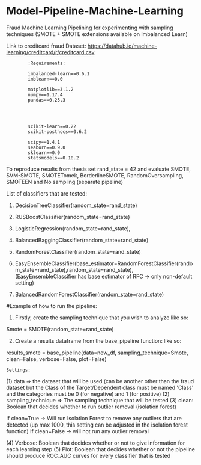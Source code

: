 # Model-Pipeline-Machine-Learning
Fraud Machine Learning Pipelining for experimenting with sampling techniques
(SMOTE + SMOTE extensions available on Imbalanced Learn)

Link to creditcard fraud Dataset:
https://datahub.io/machine-learning/creditcard/r/creditcard.csv

            :Requirements:
            
            imbalanced-learn==0.6.1
            imblearn==0.0
           
            matplotlib==3.1.2
            numpy==1.17.4
            pandas==0.25.3
            

     
          
            scikit-learn==0.22
            scikit-posthocs==0.6.2
            
            scipy==1.4.1
            seaborn==0.9.0
            sklearn==0.0
            statsmodels==0.10.2

To reproduce results from thesis set rand_state = 42
and evaluate SMOTE, SVM-SMOTE, SMOTETomek, BorderlineSMOTE, RandomOversampling, SMOTEEN and No sampling (separate pipeline)

List of classifiers that are tested:

1) DecisionTreeClassifier(random_state=rand_state)

2) RUSBoostClassifier(random_state=rand_state)
3) LogisticRegression(random_state=rand_state),
4) BalancedBaggingClassifier(random_state=rand_state)
5) RandomForestClassifier(random_state=rand_state)
6) EasyEnsembleClassifier(base_estimator=RandomForestClassifier(random_state=rand_state),random_state=rand_state),
(EasyEnsembleClassifier has base estimator of RFC -> only non-default setting)

7) BalancedRandomForestClassifier(random_state=rand_state)


#Example of how to run the pipeline:


1. Firstly, create the sampling technique that you wish to analyze 
like so:

Smote = SMOTE(random_state=rand_state)

2. Create a results dataframe from the base_pipeline function:
like so:

results_smote = base_pipeline(data=new_df, sampling_technique=Smote, clean=False, verbose=False, plot=False)

    Settings:
   (1) data => the dataset that will be used (can be another other than the fraud dataset but the Class of the Target/Dependent class must be named 'Class'
   and the categories must be 0 (for negative) and 1 (for positive)
   (2) sampling_technique => The sampling technique that will be tested 
   (3) clean: Boolean that decides whether to run outlier removal (isolation forest)
 
 If clean=True -> Will run Isolation Forest to remove any outliers that are detected (up max 1000, 
                this setting can be adjusted in the isolation forest function)
 If clean=False -> will not run any outlier removal

  (4) Verbose: Boolean that decides whether or not to give information for each learning step
  (5) Plot: Boolean that decides whether or not the pipeline should produce ROC_AUC curves for every classifier that is tested


